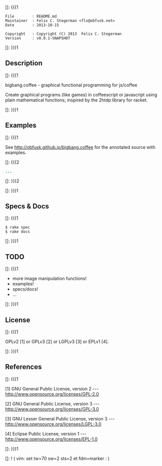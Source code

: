 []: {{{1

    File        : README.md
    Maintainer  : Felix C. Stegerman <flx@obfusk.net>
    Date        : 2013-10-15

    Copyright   : Copyright (C) 2013  Felix C. Stegerman
    Version     : v0.0.1-SNAPSHOT

[]: }}}1

## Description
[]: {{{1

  bigbang.coffee - graphical functional programming for js/coffee

  Create graphical programs (like games) in coffeescript or javascript
  using plain mathematical functions; inspired by the 2htdp library
  for racket.

[]: }}}1

## Examples
[]: {{{1

See http://obfusk.github.io/bigbang.coffee for the annotated source
with examples.

[]: {{{2

```coffee
...
```

[]: }}}2

[]: }}}1

## Specs & Docs
[]: {{{1

    $ rake spec
    $ rake docs

[]: }}}1

## TODO
[]: {{{1

  * more image manipulation functions!
  * examples!
  * specs/docs!
  * ...

[]: }}}1

## License
[]: {{{1

  GPLv2 [1] or GPLv3 [2] or LGPLv3 [3] or EPLv1 [4].

[]: }}}1

## References
[]: {{{1

  [1] GNU General Public License, version 2
  --- http://www.opensource.org/licenses/GPL-2.0

  [2] GNU General Public License, version 3
  --- http://www.opensource.org/licenses/GPL-3.0

  [3] GNU Lesser General Public License, version 3
  --- http://www.opensource.org/licenses/LGPL-3.0

  [4] Eclipse Public License, version 1
  --- http://www.opensource.org/licenses/EPL-1.0

[]: }}}1

[]: ! ( vim: set tw=70 sw=2 sts=2 et fdm=marker : )
